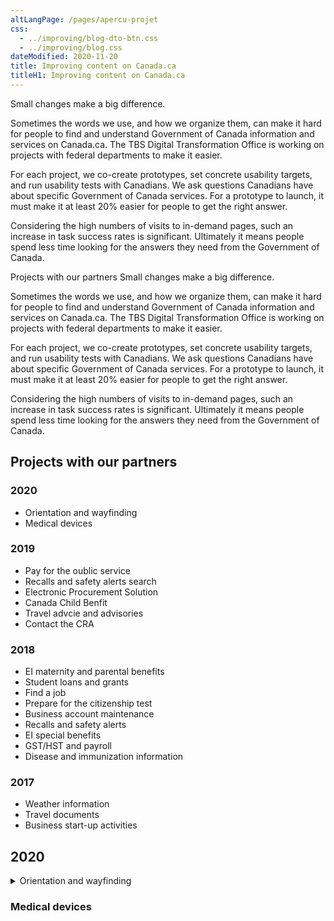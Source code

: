 ```yaml
---
altLangPage: /pages/apercu-projet
css:
  - ../improving/blog-dto-btn.css
  - ../improving/blog.css
dateModified: 2020-11-20
title: Improving content on Canada.ca
titleH1: Improving content on Canada.ca
---
```

Small changes make a big difference.

Sometimes the words we use, and how we organize them, can make it hard for people to find and understand Government of Canada information and services on Canada.ca. The TBS Digital Transformation Office is working on projects with federal departments to make it easier.

For each project, we co-create prototypes, set concrete usability targets, and run usability tests with Canadians. We ask questions Canadians have about specific Government of Canada services. For a prototype to launch, it must make it at least 20% easier for people to get the right answer.

Considering the high numbers of visits to in-demand pages, such an increase in task success rates is significant. Ultimately it means people spend less time looking for the answers they need from the Government of Canada.

Projects with our partners
Small changes make a big difference.

Sometimes the words we use, and how we organize them, can make it hard for people to find and understand Government of Canada information and services on Canada.ca. The TBS Digital Transformation Office is working on projects with federal departments to make it easier.

For each project, we co-create prototypes, set concrete usability targets, and run usability tests with Canadians. We ask questions Canadians have about specific Government of Canada services. For a prototype to launch, it must make it at least 20% easier for people to get the right answer.

Considering the high numbers of visits to in-demand pages, such an increase in task success rates is significant. Ultimately it means people spend less time looking for the answers they need from the Government of Canada.

## Projects with our partners

### 2020 
- Orientation and wayfinding 
- Medical devices

### 2019 
- Pay for the oublic service 
- Recalls and safety alerts search 
- Electronic Procurement Solution 
- Canada Child Benfit 
- Travel advcie and advisories 
- Contact the CRA 

### 2018
- EI maternity and parental benefits
- Student loans and grants
- Find a job
- Prepare for the citizenship test
- Business account maintenance
- Recalls and safety alerts
- EI special benefits
- GST/HST and payroll
- Disease and immunization information 

### 2017
- Weather information
- Travel documents 
- Business start-up activities 

## 2020

<details><summary>Orientation and wayfinding</summary> 

  <h3>Objective</h3>
All government departments are adopting the Canada.ca look. The design needs to adapt to their needs. We explored navigation and design options to help people get to and use the services they need, while maintaining confidence and trust in Canada.ca.

Why this work matters:
Finding and using services delivered by different government departments should be simple, consistent and accessible to all Canadians
People need to be able to clearly recognize official government information and services to avoid deceptive and fraudulent sites  

Partner departments:
Agriculture and Agri-Food Canada, Immigration, Refugees and Citizenship Canada, Veterans Affairs Canada and Statistics Canada

- Task success before: 50%
- Task success after: To come 
- Improvement to task success: To come. Part 1: breadcrumb changes from 'Home' to 'Canada.ca' 

  <details><summary>Task sceanrios tested and improved</summary>
 <ul>
   <li>Your cousin from France won't need a visa to come visit but will need an electronic Travel Authorization. How much will it cost to apply? Start on a Google results page with links to Canada.ca URLS and to other sites</li>
<li>Your Egyptian friend wants to come to a Canadian university this year. How much will it cost to apply for a study permit? Start on a Canada.ca Immigration Refugees and Citizenship page</li>
  </details>
  
### Medical devices 

